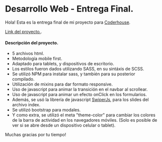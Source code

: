# Desarrollo Web - Entrega Final.

Hola! Esta es la entrega final de mi proyecto para [Coderhouse](https://www.coderhouse.com/ "Página de inicio de Coderhouse").



[Link del proyecto.](https://chordhouse.netlify.app/ "Chordhouse").


#### Descripción del proyecto.

* 5 archivos html.
* Metodología mobile first.
* Adaptado para tablets, y dispositivos de escritorio.
* Los estilos fueron dados utilizando SASS, en su sintáxis de SCSS.
* Se utilizó NPM para instalar sass, y también para su posterior compilado.
* Utilización de mixins para dar formato responsive.
* Uso de javascript para animar la transición en el navbar al scrollear.
* Uso de javascript para animar un efecto onClick en los formularios.
* Además, se usó la librería de javascript [SwiperJs](https://swiperjs.com/ "Página de inicio de SwiperJs"), para los slides del archivo index.
* Se utilizó bootstrap para modales.
* Y como extra, se utilizó el meta "theme-color" para cambiar los colores de la barra de actividad en los navegadores móviles. (Solo es posible de ver si se abre desde un dispositivo celular o tablet).


Muchas gracias por tu tiempo! 